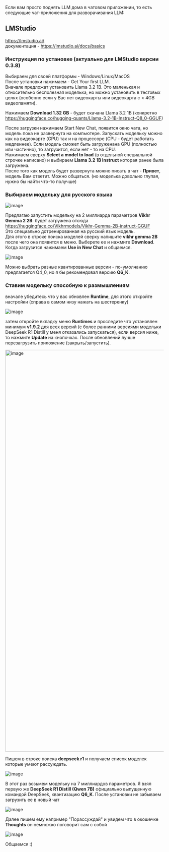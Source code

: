 Если вам просто поднять LLM дома в чатовом приложении, то есть следующие чат-приложения для разворачивания LLM:

## LMStudio  
https://lmstudio.ai/  
документация - https://lmstudio.ai/docs/basics

### Инструкция по установке (актуально для LMStudio версии 0.3.8)
Выбираем для своей платформы - Windows/Linux/MacOS  
После установки нажимаем - Get Your first LLM.  
Вначале предложат установить Llama 3.2 1B. Это маленькая и относительно бесполезная моделька, но можно установить в тестовых целях (особенно если у Вас нет видеокарты или видеокарта с < 4GB видеопамяти).  

Нажимаем **Download 1.32 GB** - будет скачана Llama 3.2 1B (конкретно https://huggingface.co/hugging-quants/Llama-3.2-1B-Instruct-Q8_0-GGUF)  

После загрузки нажимаем Start New Chat, появится окно чата, но модель пока не развернута на компьютере. Запускать модельку можно как на видеокарте (GPU) так и на процессоре (CPU - будет работать медленнее).  Если модель сможет быть загруженана GPU (полностью или частично), то загрузится, если нет - то на CPU.  
Нажимаем сверху **Select a model to load** (в отдельной специальной строчке написано) и выбираем **Llama 3.2 1B Instruct** которая ранее была загружена.  
После того как модель будет развернута можно писать в чат - **Привет**, модель Вам ответит. Можно общаться. (но моделька довольно глупая, нужно бы найти что-то получше)

### Выбираем модельку для русского языка

![image](https://github.com/user-attachments/assets/57f6227d-8a3f-4a43-817e-679d0ee04b40)
 
Предлагаю запустить модельку на 2 миллиарда параметров **Vikhr Gemma 2 2B**: будет загружена отсюда https://huggingface.co/Vikhrmodels/Vikhr-Gemma-2B-instruct-GGUF  
Это специально дотренированная на русский язык модель.  
Для этого в строке поиска моделей сверху напишите **vikhr gemma 2B** после чего она появится в меню. Выберете ее и нажмите **Download**. Когда загрузится нажимаем **Use in New Chat** и общаемся.

![image](https://github.com/user-attachments/assets/11c20096-99b2-41dc-98e7-0aa0cda47fae)

Можно выбрать разные квантированные версии - по-умолчанию предлагается Q4_0, но я бы рекомендовал версию **Q6_K**.

### Ставим модельку способную к размышлениям

вначале убедитесь что у вас обновлен **Runtime**, для этого откройте настройки (справа в самом низу нажать на шестеренку)

![image](https://github.com/user-attachments/assets/a063b876-af39-43d0-9c86-0b5432e24842)

затем откройте вкладку меню **Runtimes** и проследите что установлен минимум **v1.9.2** для всех версий (с более ранними версиями модельки DeepSeek R1 Distill у меня отказались запускаться), если версия ниже, то нажмите **Update** на кнопочках. После обновлений лучше перезагрузить приложение (закрыть/запустить).

<img width="1275" alt="image" src="https://github.com/user-attachments/assets/20ba6cb5-175d-4654-b625-48745192124a" />

Пишем в строке поиска **deepseek r1** и получаем список моделек которые умеют рассуждать.

![image](https://github.com/user-attachments/assets/47806e97-0ebd-423f-97f8-dd1c5ac647be)

В этот раз возьмем модельку на 7 миллиардов параметров. Я взял первую же **DeepSeek R1 Distill (Qwen 7B)** официально выпущенную командой DeepSeek, квантизацию **Q6_K**. После установки не забываем загрузить ее в новый чат

![image](https://github.com/user-attachments/assets/63030fba-1aae-44ca-82da-e2601734c916)


Далее пишем ему например "Порассуждай" и увидем что в окошечке **Thoughts** он немножко поговорит сам с собой

![image](https://github.com/user-attachments/assets/610b2edb-f72e-437e-a919-b99b83e78932)

Общаемся :)
